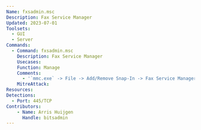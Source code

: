 ```yaml
---
Name: fxsadmin.msc
Description: Fax Service Manager
Updated: 2023-07-01
Toolsets:
  - GUI
  - Server
Commands:
  - Command: fxsadmin.msc
    Description: Fax Service Manager
    Usecases:
    Function: Manage
    Comments:
      - '`mmc.exe` -> File -> Add/Remove Snap-In -> Fax Service Manager -> Add -> Another computer: `DC1.ad.bitsadmin.com` -> Finish -> OK'
    MitreAttack:
Resources:
Detections:
  - Port: 445/TCP
Contributors:
    - Name: Arris Huijgen
      Handle: bitsadmin
---
```

